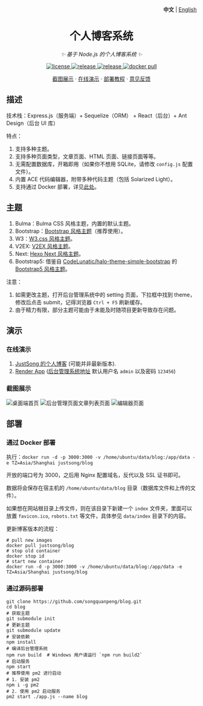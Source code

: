 <p align="right">
   <strong>中文</strong> | <a href="./README.en.md">English</a>
</p>

<div align="center">

# 个人博客系统

_✨ 基于 Node.js 的个人博客系统 ✨_

</div>

<p align="center">
  <a href="https://raw.githubusercontent.com/songquanpeng/blog/master/LICENSE">
    <img src="https://img.shields.io/github/license/songquanpeng/blog?color=brightgreen" alt="license">
  </a>
  <a href="https://github.com/songquanpeng/blog/releases/latest">
    <img src="https://img.shields.io/github/v/release/songquanpeng/blog?color=brightgreen&include_prereleases" alt="release">
  </a>
  <a href="https://github.com/songquanpeng/blog/releases/latest">
    <img src="https://img.shields.io/github/downloads/songquanpeng/blog/total?color=brightgreen&include_prereleases" alt="release">
  </a>
  <a href="https://hub.docker.com/repository/docker/justsong/blog">
    <img src="https://img.shields.io/docker/pulls/justsong/blog?color=brightgreen" alt="docker pull">
  </a>
</p>

<p align="center">
  <a href="#截图展示">截图展示</a>
  ·
  <a href="https://iamazing.cn/">在线演示</a>
  ·
  <a href="#部署">部署教程</a>
  ·
  <a href="https://github.com/songquanpeng/blog/issues">意见反馈</a>
</p>


## 描述
技术栈：Express.js（服务端）+ Sequelize（ORM） + React（后台）+ Ant Design（后台 UI 库）

特点：
1. 支持多种主题。
2. 支持多种页面类型，文章页面、HTML 页面、链接页面等等。
3. 无需配置数据库，开箱即用（如果你不想用 SQLite，请修改 `config.js` 配置文件）。
4. 内置 ACE 代码编辑器，附带多种代码主题（包括 Solarized Light）。
5. 支持通过 Docker 部署，详见[此处](#部署)。

## 主题
1. Bulma：Bulma CSS 风格主题，内置的默认主题。
2. Bootstrap：[Bootstrap 风格主题](https://github.com/songquanpeng/blog-theme-bootstrap)（推荐使用）。
3. W3：[W3.css 风格主题](https://github.com/songquanpeng/blog-theme-w3)。
4. V2EX: [V2EX 风格主题](https://github.com/songquanpeng/blog-theme-v2ex)。
5. Next: [Hexo Next 风格主题](https://github.com/songquanpeng/blog-theme-next)。
6. Bootstrap5: 借鉴自 [CodeLunatic/halo-theme-simple-bootstrap](https://github.com/CodeLunatic/halo-theme-simple-bootstrap) 的 [Bootstrap5 风格主题](https://github.com/songquanpeng/blog-theme-bootstrap5)。

注意：
1. 如需更改主题，打开后台管理系统中的 setting 页面，下拉框中找到 theme，修改后点击 submit，记得浏览器 `Ctrl + F5` 刷新缓存。
2. 由于精力有限，部分主题可能由于未能及时随项目更新导致存在问题。

## 演示
### 在线演示
1. [JustSong 的个人博客](https://iamazing.cn) (可能并非最新版本).
2. [Render App](https://blog-vqwv.onrender.com) ([后台管理系统地址](https://blog-vqwv.onrender.com/admin/) 默认用户名 `admin` 以及密码 `123456`)

### 截图展示
![桌面端首页](https://user-images.githubusercontent.com/39998050/108320215-76e02e00-71fd-11eb-8ecc-caeff90eb0da.png)
![后台管理页面文章列表页面](https://user-images.githubusercontent.com/39998050/108320192-6f208980-71fd-11eb-8e3d-92e61dce09e6.png)
![编辑器页面](https://user-images.githubusercontent.com/39998050/108320168-6465f480-71fd-11eb-8abd-f74588d9e39a.png)

## 部署
### 通过 Docker 部署
执行：`docker run -d -p 3000:3000 -v /home/ubuntu/data/blog:/app/data -e TZ=Asia/Shanghai justsong/blog`

开放的端口号为 3000，之后用 Nginx 配置域名，反代以及 SSL 证书即可。

数据将会保存在宿主机的 `/home/ubuntu/data/blog` 目录（数据库文件和上传的文件）。

如果想在网站根目录上传文件，则在该目录下新建一个 `index` 文件夹，里面可以放置 `favicon.ico`, `robots.txt` 等文件，具体参见 `data/index` 目录下的内容。

更新博客版本的流程：
```shell script
# pull new images
docker pull justsong/blog
# stop old container
docker stop id
# start new container
docker run -d -p 3000:3000 -v /home/ubuntu/data/blog:/app/data -e TZ=Asia/Shanghai justsong/blog
```

### 通过源码部署
```shell script
git clone https://github.com/songquanpeng/blog.git
cd blog
# 获取主题
git submodule init
# 更新主题
git submodule update
# 安装依赖
npm install
# 编译后台管理系统
npm run build  # Windows 用户请运行 `npm run build2`
# 启动服务
npm start
# 推荐使用 pm2 进行启动
# 1. 安装 pm2
npm i -g pm2
# 2. 使用 pm2 启动服务
pm2 start ./app.js --name blog
```
